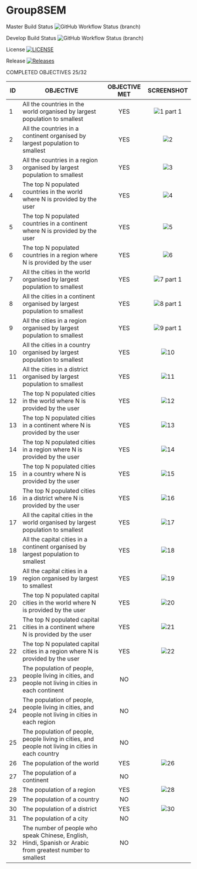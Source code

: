 # Group8SEM

Master Build Status ![GitHub Workflow Status (branch)](https://img.shields.io/github/actions/workflow/status/calipobox1209/Group9SEM/main.yml?branch=main)

Develop Build Status ![GitHub Workflow Status (branch)](https://img.shields.io/github/actions/workflow/status/calipobox1209/group8sem/main.yml?branch=develop)

License [![LICENSE](https://img.shields.io/github/license/calipobox1209/group9sem.svg?style=flat-square)](https://github.com/calipobox1209/group8sem/blob/main/LICENSE)

Release [![Releases](https://img.shields.io/github/release/calipobox1209/group9sem/all.svg?style=flat-square)](https://github.com/calipobox1209/group8sem/releases)

COMPLETED OBJECTIVES 25/32

| ID | OBJECTIVE                                                               | OBJECTIVE MET | SCREENSHOT |
|----|-------------------------------------------------------------------------|:-------------:|:----------:|
| 1  | All the countries in the world organised by largest population to smallest | YES         |  ![1 part 1](https://github.com/calipobox1209/Group8SEM/assets/159350145/155a81e9-f8f7-45db-9b76-ccc5de21c3e6)|
| 2  | All the countries in a continent organised by largest population to smallest | YES         | ![2](https://github.com/calipobox1209/Group8SEM/assets/159350145/42da2082-287e-4171-9f78-577962b7d040)|
| 3  | All the countries in a region organised by largest population to smallest | YES           | ![3](https://github.com/calipobox1209/Group8SEM/assets/159350145/0e2d44de-cbfd-4e10-b97c-6cc739e83d50)|
| 4  | The top N populated countries in the world where N is provided by the user | YES           | ![4](https://github.com/calipobox1209/Group8SEM/assets/159350145/95f32fa2-3bd7-4bed-866d-555d892308dc)|
| 5  | The top N populated countries in a continent where N is provided by the user | YES           | ![5](https://github.com/calipobox1209/Group8SEM/assets/159350145/82c4963d-6273-4e81-b8d2-c978ff997283)|
| 6  | The top N populated countries in a region where N is provided by the user | YES           |     ![6](https://github.com/calipobox1209/Group8SEM/assets/159350145/e49a375a-15a8-4f97-af52-73621e09e950)|
| 7  | All the cities in the world organised by largest population to smallest | YES           |   ![7 part 1](https://github.com/calipobox1209/Group8SEM/assets/159350145/f6635976-c0e2-4e78-9a71-940fee2a8b82)|
| 8  | All the cities in a continent organised by largest population to smallest | YES           |   ![8 part 1](https://github.com/calipobox1209/Group8SEM/assets/159350145/44f6f322-34d2-4959-ae2e-7ed6729228e8)|
| 9  | All the cities in a region organised by largest population to smallest | YES           |   ![9 part 1](https://github.com/calipobox1209/Group8SEM/assets/159350145/7bc19cca-2010-4262-9bfc-6d7e58db7ebf) |
| 10 | All the cities in a country organised by largest population to smallest | YES           |  ![10](https://github.com/calipobox1209/Group8SEM/assets/159350145/0635fdfb-2694-4a82-88ad-3e9acdf4e8db)|
| 11 | All the cities in a district organised by largest population to smallest | YES           |  ![11](https://github.com/calipobox1209/Group8SEM/assets/159350145/c2597793-6c84-4fe9-ba1c-89a6b5c079a8)|
| 12 | The top N populated cities in the world where N is provided by the user | YES           |      ![12](https://github.com/calipobox1209/Group8SEM/assets/159350145/a9ba201c-a966-4a86-94b4-e86aecc8cd81)|
| 13 | The top N populated cities in a continent where N is provided by the user | YES           |    ![13](https://github.com/calipobox1209/Group8SEM/assets/159350145/ae6695ab-9afb-4259-a621-5ccdf0eab059)|
| 14 | The top N populated cities in a region where N is provided by the user | YES           |    ![14](https://github.com/calipobox1209/Group8SEM/assets/159350145/09f4dcb6-8c45-4abc-9d82-b7968b89c177)|
| 15 | The top N populated cities in a country where N is provided by the user | YES           |  ![15](https://github.com/calipobox1209/Group8SEM/assets/159350145/92b25fa9-2709-441a-bcd5-e129dc4f6819)|
| 16 | The top N populated cities in a district where N is provided by the user | YES           | ![16](https://github.com/calipobox1209/Group8SEM/assets/159350145/a838e8ac-2ac6-48e5-be62-ef677a82271b) |
| 17 | All the capital cities in the world organised by largest population to smallest | YES           |  ![17](https://github.com/calipobox1209/Group8SEM/assets/159350145/c9760a38-f2ba-457b-9349-0073f5751bed)|
| 18 | All the capital cities in a continent organised by largest population to smallest | YES           |     ![18](https://github.com/calipobox1209/Group8SEM/assets/159350145/133f27e5-6d8d-4a0c-a90f-85956f808e51)|
| 19 | All the capital cities in a region organised by largest to smallest | YES           |    ![19](https://github.com/calipobox1209/Group8SEM/assets/159350145/b1bf794d-cdf4-43e9-be2a-5d8b7547ef9a)|
| 20 | The top N populated capital cities in the world where N is provided by the user | YES           |      ![20](https://github.com/calipobox1209/Group8SEM/assets/159350145/ac3fa592-ecb3-4618-8bf4-4c7634be4e59)|
| 21 | The top N populated capital cities in a continent where N is provided by the user | YES           |    ![21](https://github.com/calipobox1209/Group8SEM/assets/159350145/6c740127-5c6f-4a8a-80e3-00faad42d3df)|
| 22 | The top N populated capital cities in a region where N is provided by the user | YES           | ![22](https://github.com/calipobox1209/Group8SEM/assets/159350145/fb9c3ee1-ae5a-4e63-8cd5-0c5ea8fd01ec)|
| 23 | The population of people, people living in cities, and people not living in cities in each continent | NO ||
| 24 | The population of people, people living in cities, and people not living in cities in each region | NO | |
| 25 | The population of people, people living in cities, and people not living in cities in each country | NO | |
| 26 | The population of the world | YES           |    ![26](https://github.com/calipobox1209/Group8SEM/assets/159350145/9c1ca30a-9c4a-4e1a-8920-e9e870d8e3a2)|
| 27 | The population of a continent | NO           |    |
| 28 | The population of a region | YES           |    ![28](https://github.com/calipobox1209/Group8SEM/assets/159350145/4049cfef-ad6d-4058-bfc3-00a6fee50823)|
| 29 | The population of a country | NO           |            |
| 30 | The population of a district | YES           |  ![30](https://github.com/calipobox1209/Group8SEM/assets/159350145/2cfb59ac-72f0-4c93-8960-7156f9792537)|
| 31 | The population of a city | NO           |            |
| 32 | The number of people who speak Chinese, English, Hindi, Spanish or Arabic from greatest number to smallest | NO |  |

